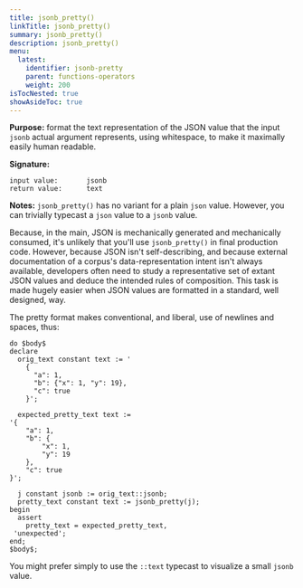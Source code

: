 ```yaml
---
title: jsonb_pretty()
linkTitle: jsonb_pretty() 
summary: jsonb_pretty() 
description: jsonb_pretty()
menu:
  latest:
    identifier: jsonb-pretty
    parent: functions-operators
    weight: 200
isTocNested: true
showAsideToc: true
---
```


**Purpose:** format the text representation of the JSON value that the input `jsonb` actual argument represents, using whitespace, to make it maximally easily human readable.

**Signature:**

```
input value:       jsonb
return value:      text
```

**Notes:** `jsonb_pretty()` has no variant for a plain `json` value. However, you can trivially typecast a `json` value to a `jsonb` value.

Because, in the main, JSON is mechanically generated and mechanically consumed, it's unlikely that you'll use `jsonb_pretty()` in final production code. However, because JSON isn't self-describing, and because external documentation of a corpus's data-representation intent isn't always available, developers often need to study a representative set of extant JSON values and deduce the intended rules of composition. This task is made hugely easier when JSON values are formatted in a standard, well designed, way.

The pretty format makes conventional, and liberal, use of newlines and spaces, thus:

```postgresql
do $body$
declare
  orig_text constant text := '
    {
      "a": 1,
      "b": {"x": 1, "y": 19},
      "c": true
    }';

  expected_pretty_text text :=
'{
    "a": 1,
    "b": {
        "x": 1,
        "y": 19
    },
    "c": true
}';

  j constant jsonb := orig_text::jsonb;
  pretty_text constant text := jsonb_pretty(j);
begin
  assert
    pretty_text = expected_pretty_text,
 'unexpected';
end;
$body$;
```

You might prefer simply to use the `::text` typecast to visualize a small `jsonb` value.
